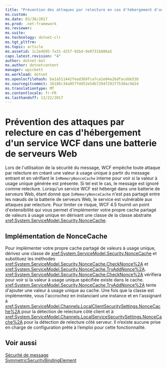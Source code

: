 ```yaml
---
title: "Prévention des attaques par relecture en cas d'hébergement d'un service WCF dans une batterie de serveurs Web"
ms.custom: 
ms.date: 03/30/2017
ms.prod: .net-framework
ms.reviewer: 
ms.suite: 
ms.technology: dotnet-clr
ms.tgt_pltfrm: 
ms.topic: article
ms.assetid: 1c2ed695-7a31-4257-92bd-9e9731b886a5
caps.latest.revision: "4"
author: dotnet-bot
ms.author: dotnetcontent
manager: wpickett
ms.workload: dotnet
ms.openlocfilehash: ba1a511442fead369fca7ca1e04a26dfacdde53b
ms.sourcegitcommit: 16186c34a957fdd52e5db7294f291f7530ac9d24
ms.translationtype: MT
ms.contentlocale: fr-FR
ms.lasthandoff: 12/22/2017
---
```

# <a name="preventing-replay-attacks-when-a-wcf-service-is-hosted-in-a-web-farm"></a>Prévention des attaques par relecture en cas d'hébergement d'un service WCF dans une batterie de serveurs Web
Lors de l'utilisation de la sécurité du message, WCF empêche toute attaque par relecture en créant une valeur à usage unique à partir du message entrant et en vérifiant le `InMemoryNonceCache` interne pour voir si la valeur à usage unique générée est présente. Si tel est le cas, le message est ignoré comme relecture. Lorsqu'un service WCF est hébergé dans une batterie de serveurs Web, étant donné que `InMemoryNonceCache` n'est pas partagé entre les nœuds de la batterie de serveurs Web, le service est vulnérable aux attaques par relecture.  Pour limiter ce risque, WCF 4.5 fournit un point d'extensibilité qui vous permet d'implémenter votre propre cache partagé de valeurs à usage unique en dérivant une classe de la classe abstraite <xref:System.ServiceModel.Security.NonceCache>.  
  
## <a name="noncecache-implementation"></a>Implémentation de NonceCache  
 Pour implémenter votre propre cache partagé de valeurs à usage unique, dérivez une classe de <xref:System.ServiceModel.Security.NonceCache> et substituez les méthodes <xref:System.ServiceModel.Security.NonceCache.CheckNonce%2A> et <xref:System.ServiceModel.Security.NonceCache.TryAddNonce%2A>. <xref:System.ServiceModel.Security.NonceCache.CheckNonce%2A> vérifiera pour voir si la valeur à usage unique spécifiée existe dans le cache. <xref:System.ServiceModel.Security.NonceCache.TryAddNonce%2A> tente d'ajouter une valeur à usage unique au cache. Une fois que la classe est implémentée, vous l'accrochez en instanciant une instance et en l'assignant à <xref:System.ServiceModel.Channels.LocalClientSecuritySettings.NonceCache%2A> pour la détection de relecture côté client et à <xref:System.ServiceModel.Channels.LocalServiceSecuritySettings.NonceCache%2A> pour la détection de relecture côté serveur. Il n’existe aucune prise en charge de configuration prête à l’emploi pour cette fonctionnalité.  
  
## <a name="see-also"></a>Voir aussi  
 [Sécurité de message](../../../../docs/framework/wcf/feature-details/message-security-in-wcf.md)  
 [SymmetricSecurityBindingElement](../../../../docs/framework/wcf/diagnostics/wmi/symmetricsecuritybindingelement.md)
